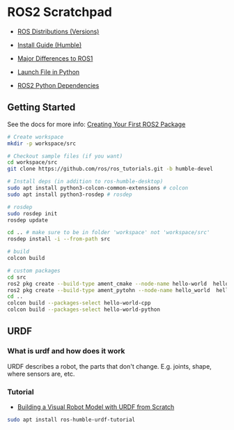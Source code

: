 # ROS2 Scratchpad

- [ROS Distributions (Versions)](https://docs.ros.org/en/humble/Releases.html)
- [Install Guide (Humble)](https://docs.ros.org/en/humble/Installation/Ubuntu-Install-Debians.html)
- [Major Differences to ROS1](https://roboticsbackend.com/ros1-vs-ros2-practical-overview/)

- [Launch File in Python](https://roboticsbackend.com/ros2-launch-file-example/)
- [ROS2 Python Dependencies](https://docs.ros.org/en/rolling/How-To-Guides/Using-Python-Packages.html)

## Getting Started

See the docs for more info: [Creating Your First ROS2 Package](https://docs.ros.org/en/humble/Tutorials/Creating-Your-First-ROS2-Package.html)

```bash
# Create workspace
mkdir -p workspace/src

# Checkout sample files (if you want)
cd workspace/src
git clone https://github.com/ros/ros_tutorials.git -b humble-devel

# Install deps (in addition to ros-humble-desktop)
sudo apt install python3-colcon-common-extensions # colcon
sudo apt install python3-rosdep # rosdep

# rosdep
sudo rosdep init
rosdep update

cd .. # make sure to be in folder 'workspace' not 'workspace/src'
rosdep install -i --from-path src

# build
colcon build

# custom packages
cd src
ros2 pkg create --build-type ament_cmake --node-name hello-world  hello-world-cpp
ros2 pkg create --build-type ament_pytohn --node-name hello_world  hello_world_python # hyphens not allowed (pep-8)
cd ..
colcon build --packages-select hello-world-cpp
colcon build --packages-select hello-world-python
```

## URDF

### What is urdf and how does it work

URDF describes a robot, the parts that don't change. E.g. joints, shape, where sensors are, etc.

### Tutorial
- [Building a Visual Robot Model with URDF from Scratch](https://docs.ros.org/en/humble/Tutorials/URDF/Building-a-Visual-Robot-Model-with-URDF-from-Scratch.html)

```bash
sudo apt install ros-humble-urdf-tutorial
```
